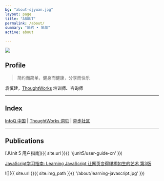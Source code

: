 ```yaml
---
bg: "about-sjyuan.jpg"
layout: page
title: "ABOUT"
permalink: /about/
summary: "简约 • 简单"
active: about

---
```



<div class="header-sjyuan">
    <img src="{{ site.url }}{{ site.img_path }}{{ '/header-sjyuan.jpg' }}">
</div>

## Profile
> 简约而简单，健身而健康，分享而快乐

袁慎建，[ThoughtWorks](https://thoughtworks.com/) 培训师、咨询师

---

## Index
[InfoQ 中国](http://www.infoq.com/cn/profile/-袁慎建) | [ThoughtWorks 洞见](http://insights.thoughtworkers.org/author/yuanshenjian) | [异步社区](http://www.epubit.com.cn/space/40420)

---

## Publications

[JUnit 5 用户指南]({{ site.url }}{{ '/junit5/user-guide-cn' }})

[JavaScript学习指南: Learning JavaScript 让网页变得栩栩如生的艺术 第3版](https://item.jd.com/12123997.html)

![]({{ site.url }}{{ site.img_path }}{{ '/about/learning-javascript.jpg' }})

